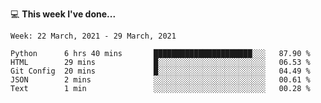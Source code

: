 💻 **This week I've done...**

<!--START_SECTION:waka-->
```text
Week: 22 March, 2021 - 29 March, 2021

Python      6 hrs 40 mins       ██████████████████████░░░   87.90 % 
HTML        29 mins             █░░░░░░░░░░░░░░░░░░░░░░░░   06.53 % 
Git Config  20 mins             █░░░░░░░░░░░░░░░░░░░░░░░░   04.49 % 
JSON        2 mins              ░░░░░░░░░░░░░░░░░░░░░░░░░   00.61 % 
Text        1 min               ░░░░░░░░░░░░░░░░░░░░░░░░░   00.28 %
```
<!--END_SECTION:waka-->
